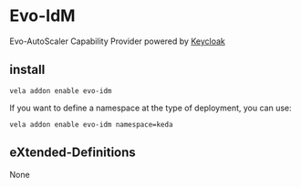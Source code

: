 # Evo-IdM

Evo-AutoScaler Capability Provider powered by [Keycloak](https://www.keycloak.org/)

## install

```shell
vela addon enable evo-idm
```

If you want to define a namespace at the type of deployment, you can use:

```shell
vela addon enable evo-idm namespace=keda
```

## eXtended-Definitions

None
